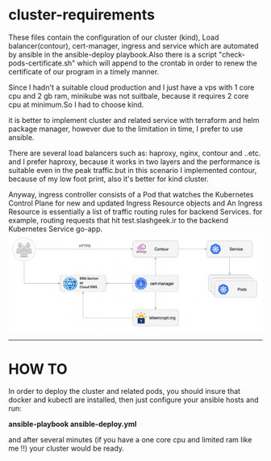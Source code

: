 # cluster-requirements

These files contain the configuration of our cluster (kind), Load balancer(contour), cert-manager, ingress and service which are automated by ansible in the ansible-deploy playbook.Also there is a script "check-pods-certificate.sh" which will append to the crontab in order to renew the certificate of our program in a timely manner.

Since I hadn't a suitable cloud production and I just have a vps with 1 core cpu and 2 gb ram, minikube was not suitbale, because it requires 2 core cpu at minimum.So I had to choose kind. 

it is better to implement cluster and related service with terraform and helm package manager, however due to the limitation in time, I prefer to use ansible.

There are several load balancers such as: haproxy, nginx, contour and ..etc. and I prefer haproxy, because it works in two layers and the performance is suitable even in the peak traffic.but in this scenario I implemented contour, because of my low foot print, also it's better for kind cluster.


Anyway, ingress controller consists of a Pod that watches the Kubernetes Control Plane for new and updated Ingress Resource objects and An Ingress Resource is essentially a list of traffic routing rules for backend Services. for example, routing requests that hit test.slashgeek.ir to the backend Kubernetes Service go-app.
![](1.png)

__________________________________________________________________________________________________

# HOW TO

In order to deploy the cluster and related pods, you should insure that docker and kubectl are installed, then just configure your ansible hosts and run:

**ansible-playbook ansible-deploy.yml**

and after several minutes (if you have a one core cpu and limited ram like me !!) your cluster would be ready.




</details>
